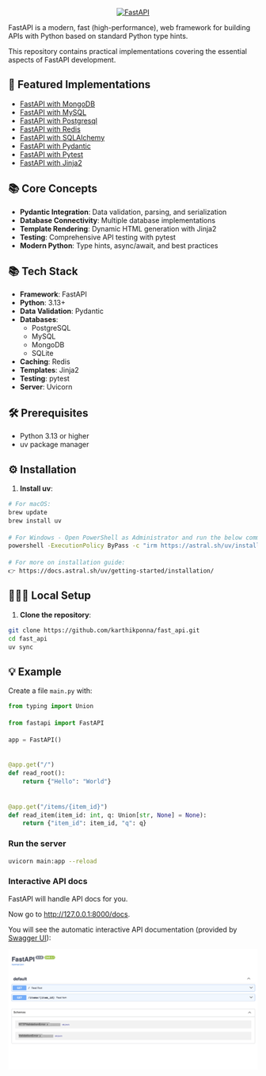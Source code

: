 <p align="center">
  <a href="https://fastapi.tiangolo.com"><img src="https://fastapi.tiangolo.com/img/logo-margin/logo-teal.png" alt="FastAPI"></a>
</p>

FastAPI is a modern, fast (high-performance), web framework for building APIs with Python based on standard Python type hints.

This repository contains practical implementations covering the essential aspects of FastAPI development.

## **📂 Featured Implementations**

*   [FastAPI with MongoDB](mongo_db)
*   [FastAPI with MySQL](mysql)
*   [FastAPI with Postgresql](postgresql)
*   [FastAPI with Redis](redis)
*   [FastAPI with SQLAlchemy](sqlalchemy)
*   [FastAPI with Pydantic](basics_of_pydantic)
*   [FastAPI with Pytest](fastapi_pytest)
*   [FastAPI with Jinja2](jinja2)

##  **📚 Core Concepts**

- **Pydantic Integration**: Data validation, parsing, and serialization
- **Database Connectivity**: Multiple database implementations
- **Template Rendering**: Dynamic HTML generation with Jinja2
- **Testing**: Comprehensive API testing with pytest
- **Modern Python**: Type hints, async/await, and best practices

## **📚 Tech Stack**

- **Framework**: FastAPI
- **Python**: 3.13+
- **Data Validation**: Pydantic 
- **Databases**: 
  - PostgreSQL 
  - MySQL
  - MongoDB
  - SQLite
- **Caching**: Redis
- **Templates**: Jinja2 
- **Testing**: pytest 
- **Server**: Uvicorn 

## **🛠️ Prerequisites**

- Python 3.13 or higher
- uv package manager 

## **⚙️ Installation**

1. **Install uv**:
```bash
# For macOS:
brew update
brew install uv

# For Windows - Open PowerShell as Administrator and run the below command:
powershell -ExecutionPolicy ByPass -c "irm https://astral.sh/uv/install.ps1 | iex"

# For more on installation guide:
👉 https://docs.astral.sh/uv/getting-started/installation/

```

## **👨🏼‍💻 Local Setup**

1. **Clone the repository**:
```bash
git clone https://github.com/karthikponna/fast_api.git
cd fast_api
uv sync
```

## 💡 Example

Create a file `main.py` with:

```Python
from typing import Union

from fastapi import FastAPI

app = FastAPI()


@app.get("/")
def read_root():
    return {"Hello": "World"}


@app.get("/items/{item_id}")
def read_item(item_id: int, q: Union[str, None] = None):
    return {"item_id": item_id, "q": q}
```

### Run the server 

```bash
uvicorn main:app --reload
```

### Interactive API docs 

FastAPI will handle API docs for you.

Now go to <a href="http://127.0.0.1:8000/docs" class="external-link" target="_blank">http://127.0.0.1:8000/docs</a>.

You will see the automatic interactive API documentation (provided by <a href="https://github.com/swagger-api/swagger-ui" class="external-link" target="_blank">Swagger UI</a>):

![Swagger UI](assets/fast_api_docs.png)

